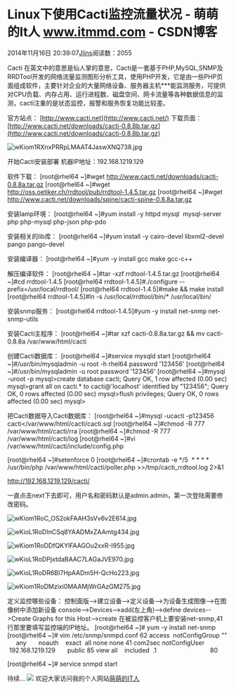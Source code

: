 
# Linux下使用Cacti监控流量状况 - 萌萌的It人 www.itmmd.com - CSDN博客


2014年11月16日 20:39:07[Jlins](https://me.csdn.net/dyllove98)阅读数：2055


Cacti 在英文中的意思是仙人掌的意思，Cacti是一套基于PHP,MySQL,SNMP及RRDTool开发的网络流量监测图形分析工具，使用PHP开发，它是由一些PHP页面组成软件，主要针对企业的大量网络设备、服务器主机***能监测服务，可提供对CPU负载、内存占用、运行进程数、磁盘空间、网卡流量等各种数据信息的监测，cacti注重的是状态监控，报警和服务恢复功能比较差。

官方站点：
[http://www.cacti.net](http://www.cacti.net/)
下载页面：
[http://www.cacti.net/downloads/cacti-0.8.8b.tar.gz](http://www.cacti.net/downloads/cacti-0.8.8b.tar.gz)

![wKiom1RXnxPRRpLMAAT4JaswXNQ738.jpg](http://s3.51cto.com/wyfs02/M00/4D/B4/wKiom1RXnxPRRpLMAAT4JaswXNQ738.jpg)

开始Cacti安装部署
机器IP地址：192.168.1219.129

软件下载：
[root@rhel64 ~]\#wget http://www.cacti.net/downloads/cacti-0.8.8a.tar.gz
[root@rhel64 ~]\#wget http://oss.oetiker.ch/rrdtool/pub/rrdtool-1.4.5.tar.gz
[root@rhel64 ~]\#wget http://www.cacti.net/downloads/spine/cacti-spine-0.8.8a.tar.gz

安装lamp环境：
[root@rhel64 ~]\#yum install -y httpd mysql  mysql-server php php-mysql php-json php-pdo

安装相关的lib库：
[root@rhel64 ~]\#yum install -y cairo-devel libxml2-devel pango pango-devel

安装编译器：
[root@rhel64 ~]\#yum -y install gcc make gcc-c++

解压编译软件：
[root@rhel64 ~]\#tar -xzf rrdtool-1.4.5.tar.gz
[root@rhel64 ~]\#cd rrdtool-1.4.5
[root@rhel64 rrdtool-1.4.5]\#./configure --prefix=/usr/local/rrdtool/
[root@rhel64 rrdtool-1.4.5]\#make && make install
[root@rhel64 rrdtool-1.4.5]\#ln -s /usr/local/rrdtool/bin/* /usr/local/bin/

安装snmp服务：
[root@rhel64 rrdtool-1.4.5]\#yum -y install net-snmp net-snmp-utils

安装Cacti主程序：
[root@rhel64 ~]\#tar xzf cacti-0.8.8a.tar.gz && mv cacti-0.8.8a /var/www/html/cacti

创建Cacti数据库：
[root@rhel64 ~]\#service mysqld start
[root@rhel64 ~]\#/usr/bin/mysqladmin -u root -h rhel64 password '123456'
[root@rhel64 ~]\#/usr/bin/mysqladmin -u root password '123456'
[root@rhel64 ~]\#mysql -uroot -p
mysql>create database cacti;
Query OK, 1 row affected (0.00 sec)
mysql>grant all on cacti.* to cacti@'localhost' identified by "123456";
Query OK, 0 rows affected (0.00 sec)
mysql>flush privileges;
Query OK, 0 rows affected (0.00 sec)
mysql>


把Cacti数据导入Cacti数据库：
[root@rhel64 ~]\#mysql -ucacti -p123456 cacti</var/www/html/cacti/cacti.sql
[root@rhel64 ~]\#chmod -R 777 /var/www/html/cacti/rra
[root@rhel64 ~]\#chmod -R 777 /var/www/html/cacti/log
[root@rhel64 ~]\#vi /var/www/html/cacti/include/config.php
<?php
/*
+-------------------------------------------------------------------------+
| Copyright (C) 2004-2012 The Cacti Group                                 |
|                                                                         |
| This program is free software; you can redistribute it and/or           |
| modify it under the terms of the GNU General Public License             |
| as published by the Free Software Foundation; either version 2          |
| of the License, or (at your option) any later version.                  |
|                                                                         |
| This program is distributed in the hope that it will be useful,         |
| but WITHOUT ANY WARRANTY; without even the implied warranty of          |
| MERCHANTABILITY or FITNESS FOR A PARTICULAR PURPOSE.  See the           |
| GNU General Public License for more details.                            |
+-------------------------------------------------------------------------+
| Cacti: The Complete RRDTool-based Graphing Solution                     |
+-------------------------------------------------------------------------+
| This code is designed, written, and maintained by the Cacti Group. See  |
| about.php and/or the AUTHORS file for specific developer information.   |
+-------------------------------------------------------------------------+
| http://www.cacti.net/                                                   |
+-------------------------------------------------------------------------+
*/

/* make sure these values refect your actual database/host/user/password */
$database_type = "mysql";
$database_default = "cacti";
$database_hostname = "localhost";
$database_username = "cacti";
$database_password = "123456";
$database_port = "3306";
$database_ssl = false;

/*
Edit this to point to the default URL of your Cacti install
ex: if your cacti install as at http://serverip/cacti/ this
would be set to /cacti/
*/
//$url_path = "/cacti/";

/* Default session name - Session name must contain alpha characters */
//$cacti_session_name = "Cacti";

?>

[root@rhel64 ~]\#setenforce 0
[root@rhel64 ~]\#crontab -e
*/5  * * * * /usr/bin/php /var/www/html/cacti/poller.php >>/tmp/cacti_rrdtool.log 2>&1

http://192.168.1219.129/cacti/

一直点击next下去即可，用户名和密码默认是admin.admin，第一次登陆需要修改密码。

![wKiom1RoC_OS2okFAAH3sVv6v2E614.jpg](http://s3.51cto.com/wyfs02/M00/53/76/wKiom1RoC_OS2okFAAH3sVv6v2E614.jpg)

![wKioL1RoDInCSq8YAADMxZAAmtg434.jpg](http://s3.51cto.com/wyfs02/M02/53/74/wKioL1RoDInCSq8YAADMxZAAmtg434.jpg)

![wKiom1RoDDfQKYlFAAGOu2xxR-I955.jpg](http://s3.51cto.com/wyfs02/M02/53/76/wKiom1RoDDfQKYlFAAGOu2xxR-I955.jpg)


![wKioL1RoDPjxtdaBAAC7LAGaJVE970.jpg](http://s3.51cto.com/wyfs02/M00/53/74/wKioL1RoDPjxtdaBAAC7LAGaJVE970.jpg)

![wKioL1RoDR6BI7HpAADm5H-QcHo223.jpg](http://s3.51cto.com/wyfs02/M01/53/74/wKioL1RoDR6BI7HpAADm5H-QcHo223.jpg)


![wKiom1RoDMzixi0MAAMjWrGAzGM275.jpg](http://s3.51cto.com/wyfs02/M01/53/76/wKiom1RoDMzixi0MAAMjWrGAzGM275.jpg)


定义监控哪些设备：
控制面版-->建立设备-->定义设备-->为设备生成图像-->在图像树中添加新设备
console-->Devices-->add(左上角)-->define devices-->Create Graphs for this Host-->create
在被监控客户机上要安装net-snmp,41行那里要填写监控端的IP地址。
[root@rhel64 ~]\# yum -y install net-snmp
[root@rhel64 ~]\# vim /etc/snmp/snmpd.conf
62 access  notConfigGroup ""      any       noauth    exact  all none none
41 com2sec notConfigUser  192.168.1219.129       public
85 view all    included  .1                               80

[root@rhel64 ~]\# service snmpd start

待续...
![](http://images.cnitblog.com/blog/437282/201411/041405283617635.gif)
欢迎大家访问我的个人网站[萌萌的IT人](http://www.itmmd.com)

